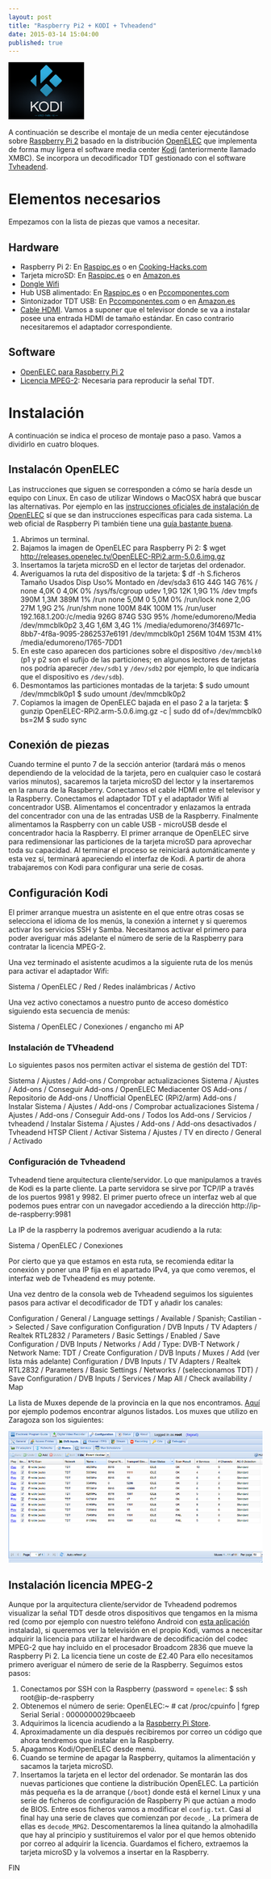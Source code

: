 ```yaml
---
layout: post
title: "Raspberry Pi2 + KODI + Tvheadend"
date: 2015-03-14 15:04:00
published: true
---
```


![KODI Logo](/images/posts/kodi-logo.png)

A continuación se describe el montaje de un media center ejecutándose sobre [Raspberry Pi 2](http://www.raspberrypi.org/raspberry-pi-2-on-sale/) basado en la distribución [OpenELEC](http://openelec.tv/) que implementa de forma muy ligera el software media center [Kodi](http://kodi.tv/) (anteriormente llamado XMBC). Se incorpora un decodificador TDT gestionado con el software [Tvheadend](https://tvheadend.org/).

# Elementos necesarios

Empezamos con la lista de piezas que vamos a necesitar.

## Hardware

* Raspberry Pi 2: En [Raspipc.es](http://www.raspipc.es/public/home/index.php?ver=tienda&accion=verArticulo&idProducto=1210) o en [Cooking-Hacks.com](http://www.cooking-hacks.com/shop/raspberry-pi/raspberry-pi-2-model-b)
* Tarjeta microSD: En [Raspipc.es](http://www.raspipc.es/public/home/index.php?ver=tienda&accion=verArticulo&idProducto=1016) o en [Amazon.es](http://www.amazon.es/Samsung-Evo-MB-MP16DA-EU-adaptador/dp/B00J2BU7WO)
* [Dongle Wifi](http://www.raspipc.es/public/home/index.php?ver=tienda&accion=verArticulo&idProducto=1079)
* Hub USB alimentado: En [Raspipc.es](http://www.raspipc.es/public/home/index.php?ver=tienda&accion=verArticulo&idProducto=1065) o en [Pccomponentes.com](http://www.pccomponentes.com/conceptronic_stylish_hub_4_puertos_usb_2_0_azul.html)
* Sintonizador TDT USB: En [Pccomponentes.com](http://www.pccomponentes.com/conceptronic_sintonizador_tdt_usb.html) o en [Amazon.es](http://www.amazon.es/Conceptronic-C08-096-receptor-Dvb-T-radio/dp/B003KCKERE)
* [Cable HDMI](http://www.raspipc.es/public/home/index.php?ver=tienda&accion=verArticulo&idProducto=1115). Vamos a suponer que el televisor donde se va a instalar posee una entrada HDMI de tamaño estándar. En caso contrario necesitaremos el adaptador correspondiente.

## Software

* [OpenELEC para Raspberry Pi 2](http://releases.openelec.tv/OpenELEC-RPi2.arm-5.0.6.img.gz?mirrorlist)
* [Licencia MPEG-2](http://www.raspberrypi.com/mpeg-2-license-key/): Necesaria para reproducir la señal TDT.

# Instalación

A continuación se indica el proceso de montaje paso a paso. Vamos a dividirlo en cuatro bloques.

## Instalacón OpenELEC

Las instrucciones que siguen se corresponden a cómo se haría desde un equipo con Linux. En caso de utilizar Windows o MacOSX habrá que buscar las alternativas. Por ejemplo en las [instrucciones oficiales de instalación de OpenELEC](http://wiki.openelec.tv/index.php/HOW-TO:Installing_OpenELEC/Creating_The_Install_Key#tab=DiskImage) sí que se dan instrucciones específicas para cada sistema. La web oficial de Raspberry Pi también tiene una [guía bastante buena](http://www.raspberrypi.org/documentation/installation/installing-images/README.md).

1. Abrimos un terminal.
2. Bajamos la imagen de OpenELEC para Raspberry Pi 2:
  $ wget http://releases.openelec.tv/OpenELEC-RPi2.arm-5.0.6.img.gz
3. Insertamos la tarjeta microSD en el lector de tarjetas del ordenador.
4. Averiguamos la ruta del dispositivo de la tarjeta:
  $ df -h
  S.ficheros             Tamaño Usados  Disp Uso% Montado en
  /dev/sda3                 61G    44G   14G  76% /
  none                     4,0K      0  4,0K   0% /sys/fs/cgroup
  udev                     1,9G    12K  1,9G   1% /dev
  tmpfs                    390M   1,3M  389M   1% /run
  none                     5,0M      0  5,0M   0% /run/lock
  none                     2,0G    27M  1,9G   2% /run/shm
  none                     100M    84K  100M   1% /run/user
  192.168.1.200:/c/media   926G   874G   53G  95% /home/edumoreno/Media
  /dev/mmcblk0p2           3,4G   1,6M  3,4G   1% /media/edumoreno/3f46971c-8bb7-4f8a-9095-2862537e6191
  /dev/mmcblk0p1           256M   104M  153M  41% /media/edumoreno/1765-7DD1
5. En este caso aparecen dos particiones sobre el dispositivo `/dev/mmcblk0` (p1 y p2 son el sufijo de las particiones; en algunos lectores de tarjetas nos podría aparecer `/dev/sdb1` y `/dev/sdb2` por ejemplo, lo que indicaría que el dispositivo es `/dev/sdb`).
6. Desmontamos las particiones montadas de la tarjeta:
  $ sudo umount /dev/mmcblk0p1
  $ sudo umount /dev/mmcblk0p2
7. Copiamos la imagen de OpenELEC bajada en el paso 2 a la tarjeta:
  $ gunzip OpenELEC-RPi2.arm-5.0.6.img.gz -c | sudo dd of=/dev/mmcblk0 bs=2M
  $ sudo sync

## Conexión de piezas

Cuando termine el punto 7 de la sección anterior (tardará más o menos dependiendo de la velocidad de la tarjeta, pero en cualquier caso le costará varios minutos), sacaremos la tarjeta microSD del lector y la insertaremos en la ranura de la Raspberry. Conectamos el cable HDMI entre el televisor y la Raspberry. Conectamos el adaptador TDT y el adaptador Wifi al concentrador USB. Alimentamos el concentrador y enlazamos la entrada del concentrador con una de las entradas USB de la Raspberry. Finalmente alimentamos la Raspberry con un cable USB - microUSB desde el concentrador hacia la Raspberry. El primer arranque de OpenELEC sirve para redimensionar las particiones de la tarjeta microSD para aprovechar toda su capacidad. Al terminar el proceso se reiniciará automáticamente y esta vez sí, terminará apareciendo el interfaz de Kodi. A partir de ahora trabajaremos con Kodi para configurar una serie de cosas.

## Configuración Kodi

El primer arranque muestra un asistente en el que entre otras cosas se selecciona el idioma de los menús, la conexión a internet y si queremos activar los servicios SSH y Samba. Necesitamos activar el primero para poder averiguar más adelante el número de serie de la Raspberry para contratar la licencia MPEG-2.

Una vez terminado el asistente acudimos a la siguiente ruta de los menús para activar el adaptador Wifi:

  Sistema / OpenELEC / Red / Redes inalámbricas / Activo

Una vez activo conectamos a nuestro punto de acceso doméstico siguiendo esta secuencia de menús:

  Sistema / OpenELEC / Conexiones / engancho mi AP

### Instalación de TVheadend

Lo siguientes pasos nos permiten activar el sistema de gestión del TDT:  

  Sistema / Ajustes / Add-ons / Comprobar actualizaciones
  Sistema / Ajustes / Add-ons / Conseguir Add-ons / OpenELEC Mediacenter OS Add-ons / Repositorio de Add-ons / Unofficial OpenELEC (RPi2/arm) Add-ons / Instalar
  Sistema / Ajustes / Add-ons / Comprobar actualizaciones
  Sistema / Ajustes / Add-ons / Conseguir Add-ons / Todos los Add-ons / Servicios / tvheadend / Instalar
  Sistema / Ajustes / Add-ons / Add-ons desactivados / Tvheadend HTSP Client / Activar
  Sistema / Ajustes / TV en directo / General / Activado

### Configuración de Tvheadend

Tvheadend tiene arquitectura cliente/servidor. Lo que manipulamos a través de Kodi es la parte cliente. La parte servidora se sirve por TCP/IP a través de los puertos 9981 y 9982. El primer puerto ofrece un interfaz web al que podemos pues entrar con un navegador accediendo a la dirección http://ip-de-raspberry:9981

La IP de la raspberry la podremos averiguar acudiendo a la ruta:

  Sistema / OpenELEC / Conexiones

Por cierto que ya que estamos en esta ruta, se recomienda editar la conexión y poner una IP fija en el apartado IPv4, ya que como veremos, el interfaz web de Tvheadend es muy potente.

Una vez dentro de la consola web de Tvheadend seguimos los siguientes pasos para activar el decodificador de TDT y añadir los canales:  

  Configuration / General / Language settings / Available / Spanish; Castilian -> Selected / Save configuration
  Configuration / DVB Inputs / TV Adapters / Realtek RTL2832 / Parameters / Basic Settings / Enabled / Save
  Configuration / DVB Inputs / Networks / Add / Type: DVB-T Network / Network Name: TDT / Create
  Configuration / DVB Inputs / Muxes / Add (ver lista más adelante)
  Configuration / DVB Inputs / TV Adapters / Realtek RTL2832 / Parameters / Basic Settings / Networks / (seleccionamos TDT) / Save
  Configuration / DVB Inputs / Services / Map All / Check availability / Map

La lista de Muxes depende de la provincia en la que nos encontramos. [Aquí](http://www.tdt1.com/) por ejemplo podemos encontrar algunos listados. Los muxes que utilizo en Zaragoza son los siguientes:

![TDT Muxes](/images/posts/muxes.png)

## Instalación licencia MPEG-2

Aunque por la arquitectura cliente/servidor de Tvheadend podremos visualizar la señal TDT desde otros dispositivos que tengamos en la misma red (como por ejemplo con nuestro teléfono Android con [esta aplicación](https://play.google.com/store/apps/details?id=org.tvheadend.tvhguide) instalada), si queremos ver la televisión en el propio Kodi, vamos a necesitar adquirir la licencia para utilizar el hardware de decodificación del codec MPEG-2 que hay incluido en el procesador Broadcom 2836 que mueve la Raspberry Pi 2. La licencia tiene un coste de £2.40 Para ello necesitamos primero averiguar el número de serie de la Raspberry. Seguimos estos pasos:

1. Conectamos por SSH con la Raspberry (password = `openelec`:
  $ ssh root@ip-de-raspberry
2. Obtenemos el número de serie:
  OpenELEC:~ # cat /proc/cpuinfo | fgrep Serial
  Serial		: 0000000029bcaeeb
3. Adquirimos la licencia acudiendo a la [Raspberry Pi Store](http://www.raspberrypi.com/mpeg-2-license-key/).
4. Aproximadamente un día después recibiremos por correo un código que ahora tendremos que instalar en la Raspberry.
5. Apagamos Kodi/OpenELEC desde menú.
6. Cuando se termine de apagar la Raspberry, quitamos la alimentación y sacamos la tarjeta microSD.
7. Insertamos la tarjeta en el lector del ordenador. Se montarán las dos nuevas particiones que contiene la distribución OpenELEC. La partición más pequeña es la de arranque (`/boot`) donde está el kernel Linux y una serie de ficheros de configuración de Raspberry Pi que actúan a modo de BIOS. Entre esos ficheros vamos a modificar el `config.txt`. Casi al final hay una serie de claves que comienzan por `decode_`. La primera de ellas es `decode_MPG2`. Descomentaremos la línea quitando la almohadilla que hay al principio y sustituiremos el valor por el que hemos obtenido por correo al adquirir la licencia. Guardamos el fichero, extraemos la tarjeta microSD y la volvemos a insertar en la Raspberry.

FIN